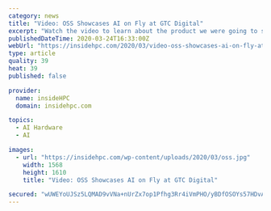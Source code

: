 ```yaml
---
category: news
title: "Video: OSS Showcases AI on Fly at GTC Digital"
excerpt: "Watch the video to learn about the product we were going to show at GTC 2020 and to learn about how to enter to win an RTX4000 GPU! One Stop Systems (OSS) is the leader in specialized high-performance computers for vertical markets requiring the fastest processing and storage on the planet. These technology-hungry applications include AI ..."
publishedDateTime: 2020-03-24T16:33:00Z
webUrl: "https://insidehpc.com/2020/03/video-oss-showcases-ai-on-fly-at-gtc-digital/"
type: article
quality: 39
heat: 39
published: false

provider:
  name: insideHPC
  domain: insidehpc.com

topics:
  - AI Hardware
  - AI

images:
  - url: "https://insidehpc.com/wp-content/uploads/2020/03/oss.jpg"
    width: 1568
    height: 1610
    title: "Video: OSS Showcases AI on Fly at GTC Digital"

secured: "wUWEYoUJSz5LQMAD9vVNa+nUrZx7op1Pfhg3Rr4iVmPHO/yBDfOSOYs57HDvAyv8c11sywCjH5oGiviWjegoDwcKFaYsTgz8hfpmIi/2zjskx3TJRb8ZSBUye3a3a9h+FKpHY7dvVm/MSKHiNbuikhoiSHK7xclNjAVqiPHa4vVxUWGKxr0k3z153HXybnjLdIbFRqnIakSppzAJfLW23HLae3Xww6RPyinNK17ZP53QwNPj93gGHS7R7U7u2uLTIKDEVEVQWes6UWZztL9z3PjImdgKJqk3TDDHlf4TLtRXN7Gx7wNFJAUFH9etQ3RC;om1jVMk+rJ74ekvIQ4nK0w=="
---
```


